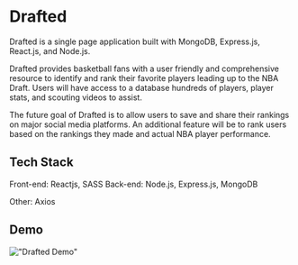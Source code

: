 # Drafted

Drafted is a single page application built with MongoDB, Express.js, React.js, and Node.js.

Drafted provides basketball fans with a user friendly and comprehensive resource to identify and rank their favorite players leading up to the NBA Draft. Users will have access to a database hundreds of players, player stats, and scouting videos to assist.

The future goal of Drafted is to allow users to save and share their rankings on major social media platforms. An additional feature will be to rank users based on the rankings they made and actual NBA player performance.

## Tech Stack

Front-end: Reactjs, SASS
Back-end: Node.js, Express.js, MongoDB

Other: Axios


## Demo

!["Drafted Demo"](https://cdn.loom.com/sessions/thumbnails/cff1fe9f13cb4ad091d8bc8279264560-1683082888484-with-play.gif)

